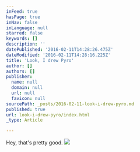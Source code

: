 ```yaml
---
inFeed: true
hasPage: true
inNav: false
inLanguage: null
starred: false
keywords: []
description: ''
datePublished: '2016-02-11T14:28:26.475Z'
dateModified: '2016-02-11T14:28:16.225Z'
title: 'Look, I drew Pyro'
author: []
authors: []
publisher:
  name: null
  domain: null
  url: null
  favicon: null
sourcePath: _posts/2016-02-11-look-i-drew-pyro.md
published: true
url: look-i-drew-pyro/index.html
_type: Article

---
```

Hey, that's pretty good.
![](https://the-grid-user-content.s3-us-west-2.amazonaws.com/0647e973-e72a-41d6-8095-f0bc76efb9f5.jpg)